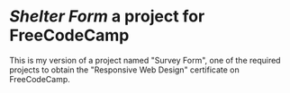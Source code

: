 # _Shelter Form_ a project for FreeCodeCamp

This is my version of a project named "Survey Form", one of the required projects to obtain the "Responsive Web Design" certificate on FreeCodeCamp.
